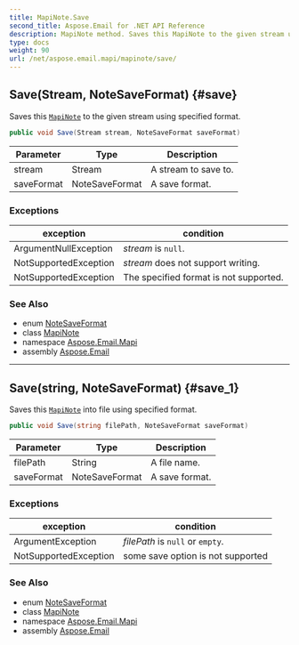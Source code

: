 ```yaml
---
title: MapiNote.Save
second_title: Aspose.Email for .NET API Reference
description: MapiNote method. Saves this MapiNote to the given stream using specified format
type: docs
weight: 90
url: /net/aspose.email.mapi/mapinote/save/
---
```

## Save(Stream, NoteSaveFormat) {#save}

Saves this [`MapiNote`](../) to the given stream using specified format.

```csharp
public void Save(Stream stream, NoteSaveFormat saveFormat)
```

| Parameter | Type | Description |
| --- | --- | --- |
| stream | Stream | A stream to save to. |
| saveFormat | NoteSaveFormat | A save format. |

### Exceptions

| exception | condition |
| --- | --- |
| ArgumentNullException | *stream* is `null`. |
| NotSupportedException | *stream* does not support writing. |
| NotSupportedException | The specified format is not supported. |

### See Also

* enum [NoteSaveFormat](../../notesaveformat/)
* class [MapiNote](../)
* namespace [Aspose.Email.Mapi](../../mapinote/)
* assembly [Aspose.Email](../../../)

---

## Save(string, NoteSaveFormat) {#save_1}

Saves this [`MapiNote`](../) into file using specified format.

```csharp
public void Save(string filePath, NoteSaveFormat saveFormat)
```

| Parameter | Type | Description |
| --- | --- | --- |
| filePath | String | A file name. |
| saveFormat | NoteSaveFormat | A save format. |

### Exceptions

| exception | condition |
| --- | --- |
| ArgumentException | *filePath* is `null` or `empty`. |
| NotSupportedException | some save option is not supported |

### See Also

* enum [NoteSaveFormat](../../notesaveformat/)
* class [MapiNote](../)
* namespace [Aspose.Email.Mapi](../../mapinote/)
* assembly [Aspose.Email](../../../)


